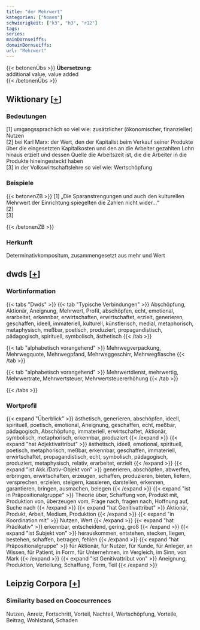 ```yaml
---
title: "der Mehrwert"
kategorien: ["Nomen"]
schwierigkeit: ["k3", "h3", "r12"]
tags:
series:
mainDornseiffs:
domainDornseiffs:
url: "Mehrwert"
---
```


{{< betonenÜbs >}}
**Übersetzung:**  
additional  value, value added  
{{< /betonenÜbs >}}

## Wiktionary [[+](https://de.wiktionary.org/wiki/Mehrwert)]

### Bedeutungen
[1] umgangssprachlich so viel wie: zusätzlicher (ökonomischer, finanzieller) Nutzen  
[2] bei Karl Marx: der Wert, den der Kapitalist beim Verkauf seiner Produkte über die eingesetzten Kapitalkosten und den an die Arbeiter gezahlten Lohn hinaus erzielt und dessen Quelle die Arbeitszeit ist, die die Arbeiter in die Produkte hineingesteckt haben  
[3] in der Volkswirtschaftslehre so viel wie: Wertschöpfung  

### Beispiele
{{< betonenZB >}}
[1] „Die Sparanstrengungen und auch den kulturellen Mehrwert der Einrichtung spiegelten die Zahlen nicht wider…“  
[2]  
[3]  

{{< /betonenZB >}}
### Herkunft
Determinativkompositum, zusammengesetzt aus mehr und Wert  



## dwds [[+](https://www.dwds.de/wb/Mehrwert)]

### Wortinformation
{{< tabs "Dwds" >}}
{{< tab "Typische Verbindungen" >}}
Abschöpfung, Aktionär, Aneignung, Mehrwert, Profit, abschöpfen, echt, emotional, erarbeitet, erkennbar, erwirtschaften, erwirtschaftet, erzielt, generieren, geschaffen, ideell, immateriell, kulturell, künstlerisch, medial, metaphorisch, metaphysisch, meßbar, poetisch, produziert, propagandistisch, pädagogisch, spirituell, symbolisch, ästhetisch
{{< /tab >}}

{{< tab "alphabetisch vorangehend" >}}
Mehrwegverpackung, Mehrwegquote, Mehrwegpfand, Mehrweggeschirr, Mehrwegflasche
{{< /tab >}}

{{< tab "alphabetisch vorangehend" >}}
Mehrwertdienst, mehrwertig, Mehrwertrate, Mehrwertsteuer, Mehrwertsteuererhöhung
{{< /tab >}}

{{< /tabs >}}

### Wortprofil
{{< expand "Überblick" >}} ästhetisch, generieren, abschöpfen, ideell, spirituell, poetisch, emotional, Aneignung, geschaffen, echt, meßbar, pädagogisch, Abschöpfung, immateriell, erwirtschaftet, Aktionär, symbolisch, metaphorisch, erkennbar, produziert {{< /expand >}}
{{< expand "hat Adjektivattribut" >}} ästhetisch, ideell, emotional, spirituell, poetisch, metaphorisch, meßbar, erkennbar, geschaffen, immateriell, erwirtschaftet, propagandistisch, echt, symbolisch, pädagogisch, produziert, metaphysisch, relativ, erarbeitet, erzielt {{< /expand >}}
{{< expand "ist Akk./Dativ-Objekt von" >}} generieren, abschöpfen, abwerfen, erbringen, erwirtschaften, erzeugen, schaffen, produzieren, bieten, liefern, versprechen, erzielen, steigern, kassieren, darstellen, erkennen, garantieren, bringen, ausmachen, belegen {{< /expand >}}
{{< expand "ist in Präpositionalgruppe" >}} Theorie über, Schaffung von, Produkt mit, Produktion von, überzeugen vom, Frage nach, fragen nach, Hoffnung auf, Suche nach {{< /expand >}}
{{< expand "hat Genitivattribut" >}} Aktionär, Produkt, Arbeit, Medium, Produktion {{< /expand >}}
{{< expand "in Koordination mit" >}} Nutzen, Wert {{< /expand >}}
{{< expand "hat Prädikativ" >}} erkennbar, entscheidend, gering, groß {{< /expand >}}
{{< expand "ist Subjekt von" >}} herauskommen, entstehen, stecken, liegen, bestehen, schaffen, betragen, fehlen {{< /expand >}}
{{< expand "hat Präpositionalgruppe" >}} für Aktionär, für Nutzer, für Kunde, für Anleger, an Wissen, für Patient, in Form, für Unternehmen, im Vergleich, im Sinn, von Mark {{< /expand >}}
{{< expand "ist Genitivattribut von" >}} Aneignung, Produktion, Verteilung, Schaffung, Form, Teil {{< /expand >}}

## Leipzig Corpora [[+](https://corpora.uni-leipzig.de/en/res?word=Mehrwert&corpusId=deu_newscrawl-public_2018)]


### Similarity based on Cooccurrences
Nutzen, Anreiz, Fortschritt, Vorteil, Nachteil, Wertschöpfung, Vorteile, Beitrag, Wohlstand, Schaden

